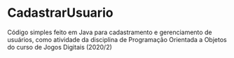 # CadastrarUsuario
 Código simples feito em Java para cadastramento e gerenciamento de usuários, como atividade da disciplina de Programação Orientada a Objetos do curso de Jogos Digitais (2020/2)
